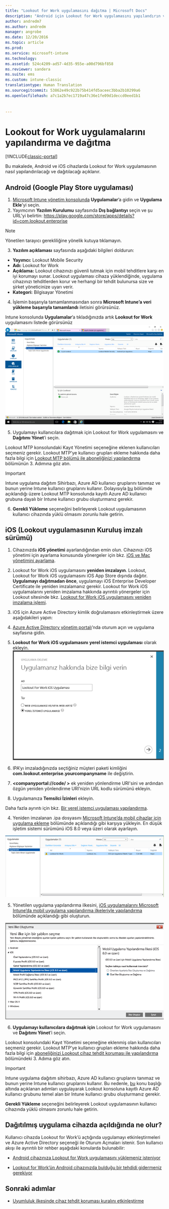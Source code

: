 ```yaml
---
title: "Lookout for Work uygulamasını dağıtma | Microsoft Docs"
description: "Android için Lookout for Work uygulamasını yapılandırın ve dağıtın."
author: andredm7
ms.author: andredm
manager: angrobe
ms.date: 12/20/2016
ms.topic: article
ms.prod: 
ms.service: microsoft-intune
ms.technology: 
ms.assetid: 524c4209-ad57-4d35-955e-a00d796bf858
ms.reviewer: sandera
ms.suite: ems
ms.custom: intune-classic
translationtype: Human Translation
ms.sourcegitcommit: 53862e49c922b75b414fd5aceec3bba2b10299a6
ms.openlocfilehash: a7c1a2b7ec1719a47c36e1fe09d1deccd0eed1b1


---
```


# <a name="configure-and-deploy-lookout-for-work-apps"></a>Lookout for Work uygulamalarını yapılandırma ve dağıtma

[!INCLUDE[classic-portal](../includes/classic-portal.md)]

Bu makalede, Android ve iOS cihazlarda Lookout for Work uygulamasının nasıl yapılandırılacağı ve dağıtılacağı açıklanır.

## <a name="android-google-play-store-app"></a>Android (Google Play Store uygulaması)

1.    [Microsoft Intune yönetim konsolunda](https://manage.microsoft.com) **Uygulamalar**’a gidin ve **Uygulama Ekle**’yi seçin.
2.    Yayımcının **Yazılım Kurulumu** sayfasında **Dış bağlantıyı** seçin ve şu URL'yi belirtin: https://play.google.com/store/apps/details?id=com.lookout.enterprise
  >[!NOTE]
  >Yönetilen tarayıcı gerekliliğine yönelik kutuya tıklamayın.

3.    **Yazılım açıklaması** sayfasında aşağıdaki bilgileri doldurun:
  * **Yayımcı:** Lookout Mobile Security
  * **Adı:**   Lookout for Work
  * **Açıklama:**  Lookout cihazınızı güvenli tutmak için mobil tehditlere karşı en iyi korumayı sunar. Lookout uygulaması cihaza yüklendiğinde, uygulama cihazınızı tehditlerden korur ve herhangi bir tehdit bulunursa size ve şirket yöneticinize uyarı verir.
  * **Kategori:** Bilgisayar Yönetimi

4. İşlemin başarıyla tamamlanmasından sonra **Microsoft Intune’a veri yükleme başarıyla tamamlandı** iletisini görürsünüz.

  Intune konsolunda **Uygulamalar**’a tıkladığınızda artık **Lookout for Work** uygulamasını listede görürsünüz ![Lookout for Work uygulamalarını listede gösteren Intune yönetim konsolu uygulamaları sayfasının ekran görüntüsü](../media/mtp/lookout-app-listed-intune-console.png)

5. Uygulamayı kullanıcılara dağıtmak için Lookout for Work uygulamasını ve **Dağıtımı Yönet**’i seçin.

  Lookout MTP konsolundaki Kayıt Yönetimi seçeneğine eklenen kullanıcıları seçmeniz gerekir.  Lookout MTP’ye kullanıcı grupları ekleme hakkında daha fazla bilgi için [Lookout MTP bölümü ile aboneliğinizi yapılandırma](configure-and-deploy-lookout-for-work-apps.md) bölümünün 3. Adımına göz atın.

  >[!IMPORTANT]
  > Intune uygulama dağıtım Sihirbazı, Azure AD kullanıcı gruplarını tanımaz ve bunun yerine Intune kullanıcı gruplarını kullanır. Dolayısıyla [bu](plan-your-user-and-device-groups.md) bölümde açıklandığı üzere Lookout MTP konsolunda kayıtlı Azure AD kullanıcı grubuna dayalı bir Intune kullanıcı grubu oluşturmanız gerekir.

6. **Gerekli Yükleme** seçeneğini belirleyerek Lookout uygulamasının kullanıcı cihazında yüklü olmasını zorunlu hale getirin.

## <a name="ios-enterprise-signed-version-of-lookout-app"></a>iOS (Lookout uygulamasının Kuruluş imzalı sürümü)

1. Cihazınızda **iOS yönetimi** ayarlandığından emin olun. Cihazınızı iOS yönetimi için ayarlama konusunda yönergeler için bkz. [iOS ve Mac yönetimini ayarlama](set-up-ios-and-mac-management-with-microsoft-intune.md).

2. Lookout for Work iOS uygulamasını **yeniden imzalayın**. Lookout, Lookout for Work iOS uygulamasını iOS App Store dışında dağıtır. **Uygulamayı dağıtmadan önce**, uygulamayı iOS Enterprise Developer Certificate ile yeniden imzalamanız gerekir. Lookout for Work iOS uygulamalarını yeniden imzalama hakkında ayrıntılı yönergeler için Lookout sitesinde bkz. [Lookout for Work iOS uygulamasını yeniden imzalama işlemi](https://personal.support.lookout.com/hc/en-us/articles/114094038714).

3. iOS için Azure Active Directory kimlik doğrulamasını etkinleştirmek üzere aşağıdakileri yapın:
  1.  [Azure Active Directory yönetim portalı](https://manage.windowsazure.com)’nda oturum açın ve uygulama sayfasına gidin.
  2.  **Lookout for Work iOS uygulamasını** **yerel istemci uygulaması** olarak ekleyin.
  ![yerel uygulama seçeneğini gösteren uygulama ekle iletişim kutusunun ekran görüntüsü](../media/mtp/aad-add-app.png)
  3. IPA’yı imzaladığınızda seçtiğiniz müşteri paketi kimliğini **com.lookout.enterprise.yourcompanyname** ile değiştirin.
  4.  **&lt;companyportal://code/ >** ek yeniden yönlendirme URI'sini ve ardından özgün yeniden yönlendirme URI’nizin URL kodlu sürümünü ekleyin.
  5.  Uygulamanıza **Temsilci İzinleri** ekleyin.

  Daha fazla ayrıntı için bkz. [Bir yerel istemci uygulaması yapılandırma](https://azure.microsoft.com/en-us/documentation/articles/app-service-mobile-how-to-configure-active-directory-authentication/#optional-configure-a-native-client-application).

4. Yeniden imzalanan .ipa dosyasını [Microsoft Intune’da mobil cihazlar için uygulama ekleme](https://docs.microsoft.com/en-us/intune/deploy-use/add-apps-for-mobile-devices-in-microsoft-intune) bölümünde açıklandığı gibi karşıya yükleyin. En düşük işletim sistemi sürümünü iOS 8.0 veya üzeri olarak ayarlayın.

  ![Intune yönetici konsolundaki uygulamalar sayfasında Lookout for Work’ün uygulama listesinde gösterildiği ekran görüntüsü](../media/mtp/ios-app-uploaded-intune.png)

5. Yönetilen uygulama yapılandırma ilkesini, [iOS uygulamalarını Microsoft Intune’da mobil uygulama yapılandırma ilkeleriyle yapılandırma](https://docs.microsoft.com/en-us/intune/deploy-use/configure-ios-apps-with-mobile-app-configuration-policies-in-microsoft-intune) bölümünde açıklandığı gibi oluşturun.

  ![iOS 8.0 veya üzeri yapılandırma ilkesi vurgulanmış olarak yeni ilke oluştur sihirbazının ekran görüntüsü](../media/mtp/ios-app-config.png)

6. **Uygulamayı kullanıcılara dağıtmak için** Lookout for Work uygulamasını ve **Dağıtımı Yönet**’i seçin.

  Lookout konsolundaki Kayıt Yönetimi seçeneğine eklenmiş olan kullanıcıları seçmeniz gerekir.  Lookout MTP’ye kullanıcı grupları ekleme hakkında daha fazla bilgi için [aboneliğinizi Lookout cihaz tehdit koruması ile yapılandırma](configure-and-deploy-lookout-for-work-apps.md) bölümündeki 3. Adıma göz atın.

  >[!IMPORTANT]
  > Intune uygulama dağıtım sihirbazı, Azure AD kullanıcı gruplarını tanımaz ve bunun yerine Intune kullanıcı gruplarını kullanır. Bu nedenle, [bu](plan-your-user-and-device-groups.md) konu başlığı altında açıklanan adımları uygulayarak Lookout konsoluna kayıtlı Azure AD kullanıcı grubunu temel alan bir Intune kullanıcı grubu oluşturmanız gerekir.

  **Gerekli Yükleme** seçeneğini belirleyerek Lookout uygulamasının kullanıcı cihazında yüklü olmasını zorunlu hale getirin.

## <a name="what-happens-when-the-deployed-app-is-opened-on-the-device"></a>Dağıtılmış uygulama cihazda açıldığında ne olur?

Kullanıcı cihazda Lookout for Work’ü açtığında uygulamayı etkinleştirmeleri ve Azure Active Directory seçeneği ile Oturum Açmaları istenir. Son kullanıcı akışı ile ayrıntılı bir rehber aşağıdaki konularda bulunabilir:

* [Android cihazınıza Lookout for Work uygulamasını yüklemeniz isteniyor](http://docs.microsoft.com/intune/enduser/you-are-prompted-to-install-lookout-for-work-android)

* [Lookout for Work’ün Android cihazınızda bulduğu bir tehdidi gidermeniz gerekiyor](http://docs.microsoft.com/intune/enduser/you-need-to-resolve-a-threat-found-by-lookout-for-work-android)

## <a name="next-steps"></a>Sonraki adımlar
* [Uyumluluk ilkesinde cihaz tehdit koruması kuralını etkinleştirme](enable-device-threat-protection-rule-in-compliance-policy.md)



<!--HONumber=Jan17_HO2-->


